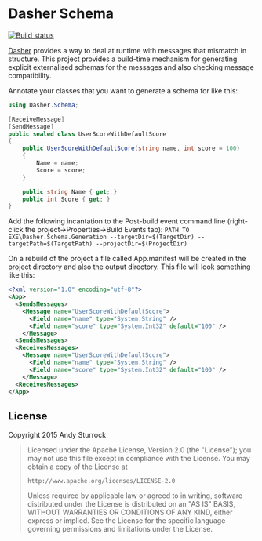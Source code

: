 # Dasher Schema

[![Build status](https://ci.appveyor.com/api/projects/status/km8g7viqsq0lg2rx?svg=true)](https://ci.appveyor.com/project/andysturrock/dasher-schema)

[Dasher](https://github.com/drewnoakes/dasher) provides a way to deal at runtime with messages that mismatch in structure.  This project provides a build-time mechanism for generating explicit externalised schemas for the messages and also checking message compatibility.

Annotate your classes that you want to generate a schema for like this:
```csharp
using Dasher.Schema;

[ReceiveMessage]
[SendMessage]
public sealed class UserScoreWithDefaultScore
{
    public UserScoreWithDefaultScore(string name, int score = 100)
    {
        Name = name;
        Score = score;
    }

    public string Name { get; }
    public int Score { get; }
}
```

Add the following incantation to the Post-build event command line (right-click the project->Properties->Build Events tab):
`PATH TO EXE\Dasher.Schema.Generation --targetDir=$(TargetDir) --targetPath=$(TargetPath) --projectDir=$(ProjectDir)`

On a rebuild of the project a file called App.manifest will be created in the project directory and also the output directory.
This file will look something like this:
```xml
<?xml version="1.0" encoding="utf-8"?>
<App>
  <SendsMessages>
    <Message name="UserScoreWithDefaultScore">
      <Field name="name" type="System.String" />
      <Field name="score" type="System.Int32" default="100" />
    </Message>
  <SendsMessages>
  <ReceivesMessages>
    <Message name="UserScoreWithDefaultScore">
      <Field name="name" type="System.String" />
      <Field name="score" type="System.Int32" default="100" />
    </Message>
  <ReceivesMessages>
</App>
```

## License

Copyright 2015 Andy Sturrock

> Licensed under the Apache License, Version 2.0 (the "License");
> you may not use this file except in compliance with the License.
> You may obtain a copy of the License at
>
>     http://www.apache.org/licenses/LICENSE-2.0
>
> Unless required by applicable law or agreed to in writing, software
> distributed under the License is distributed on an "AS IS" BASIS,
> WITHOUT WARRANTIES OR CONDITIONS OF ANY KIND, either express or implied.
> See the License for the specific language governing permissions and
> limitations under the License.

